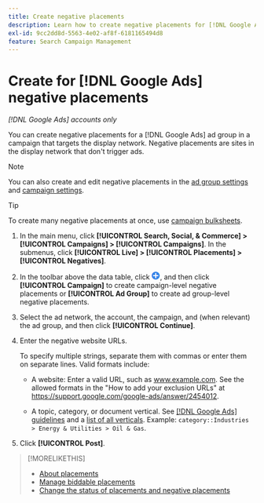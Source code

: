 ```yaml
---
title: Create negative placements
description: Learn how to create negative placements for [!DNL Google Ads] campaigns and ad groups.
exl-id: 9cc2dd8d-5563-4e02-af8f-6181165494d8
feature: Search Campaign Management
---
```

# Create for [!DNL Google Ads] negative placements

*[!DNL Google Ads] accounts only*

You can create negative placements for a [!DNL Google Ads] ad group in a campaign that targets the display network. Negative placements are sites in the display network that don't trigger ads.

>[!NOTE]
>You can also create and edit negative placements in the [ad group settings](/help/search-social-commerce/campaign-management/campaigns/ad-group-manage.md) and [campaign settings](/help/search-social-commerce/campaign-management/campaigns/campaign-manage.md).

>[!TIP]
>To create many negative placements at once, use [campaign bulksheets](/help/search-social-commerce/campaign-management/bulksheets/bulksheet-about.md).

1. In the main menu, click **[!UICONTROL Search, Social, & Commerce] > [!UICONTROL Campaigns] > [!UICONTROL Campaigns]**. In the submenus, click **[!UICONTROL Live] > [!UICONTROL Placements] > [!UICONTROL Negatives]**.

1. In the toolbar above the data table, click ![Create](/help/search-social-commerce/assets/add.png "Create"), and then click **[!UICONTROL Campaign]** to create campaign-level negative placements or **[!UICONTROL Ad Group]** to create ad group-level negative placements.

1. Select the ad network, the account, the campaign, and (when relevant) the ad group, and then click **[!UICONTROL Continue]**.

1. Enter the negative website URLs.

   To specify multiple strings, separate them with commas or enter them on separate lines. Valid formats include:
   
   * A website: Enter a valid URL, such as www.example.com. See the allowed formats in the "How to add your exclusion URLs" at https://support.google.com/google-ads/answer/2454012.
   
   * A topic, category, or document vertical. See [[!DNL Google Ads] guidelines](https://support.google.com/google-ads/editor/answer/30517) and a [list of all verticals](https://developers.google.com/adwords/api/docs/appendix/verticals). Example: `category::Industries > Energy & Utilities > Oil & Gas`.

1. Click **[!UICONTROL Post]**.

>[!MORELIKETHIS]
>
>* [About placements](placement-about.md)
>* [Manage biddable placements](placement-manage.md)
>* [Change the status of placements and negative placements](placement-status-edit.md)
